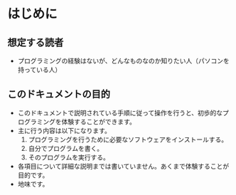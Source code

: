 はじめに
=========


想定する読者
-------------

- プログラミングの経験はないが、どんなものなのか知りたい人（パソコンを持っている人）


このドキュメントの目的
-----------------------

- このドキュメントで説明されている手順に従って操作を行うと、初歩的なプログラミングを体験することができます。
- 主に行う内容は以下になります。
    1. プログラミングを行うために必要なソフトウェアをインストールする。
    2. 自分でプログラムを書く。
    3. そのプログラムを実行する。
- 各項目について詳細な説明までは書いていません。あくまで体験することが目的です。
- 地味です。

